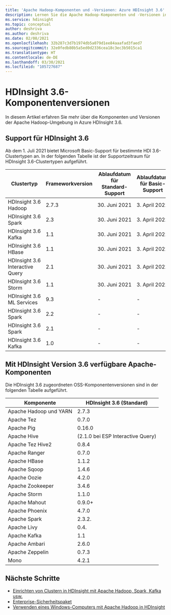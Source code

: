 ```yaml
---
title: 'Apache Hadoop-Komponenten und -Versionen: Azure HDInsight 3.6'
description: Lernen Sie die Apache Hadoop-Komponenten und -Versionen in Azure HDInsight 3.6 kennen.
ms.service: hdinsight
ms.topic: conceptual
author: deshriva
ms.author: deshriva
ms.date: 02/08/2021
ms.openlocfilehash: 32b287c3d7b1974db5a079d1ee84aaafad3faed7
ms.sourcegitcommit: 32e0fedb80b5a5ed0d2336cea18c3ec3b5015ca1
ms.translationtype: HT
ms.contentlocale: de-DE
ms.lasthandoff: 03/30/2021
ms.locfileid: "105727687"
---
```

# <a name="hdinsight-36-component-versions"></a>HDInsight 3.6-Komponentenversionen

In diesem Artikel erfahren Sie mehr über die Komponenten und Versionen der Apache Hadoop-Umgebung in Azure HDInsight 3.6.

## <a name="support-for-hdinsight-36"></a>Support für HDInsight 3.6

Ab dem 1. Juli 2021 bietet Microsoft Basic-Support für bestimmte HDI 3.6-Clustertypen an.
In der folgenden Tabelle ist der Supportzeitraum für HDInsight 3.6-Clustertypen aufgeführt.

| Clustertyp                    | Frameworkversion | Ablaufdatum für Standard-Support       | Ablaufdatum für Basic-Support | Deaktivierungstermin |
|---------------------------------|-------------------|-----------------------------------|------------------------------|-----------------|
| HDInsight 3.6 Hadoop            | 2.7.3             | 30. Juni 2021                     | 3\. April 2022                | 4\. April 2022 |
| HDInsight 3.6 Spark             | 2.3               | 30. Juni 2021                     | 3\. April 2022                | 4\. April 2022 |
| HDInsight 3.6 Kafka             | 1.1               | 30. Juni 2021                     | 3\. April 2022                | 4\. April 2022 |
| HDInsight 3.6 HBase             | 1.1               | 30. Juni 2021                     | 3\. April 2022                | 4\. April 2022 |
| HDInsight 3.6 Interactive Query | 2.1               | 30. Juni 2021                     | 3\. April 2022                | 4\. April 2022 |
| HDInsight 3.6 Storm             | 1.1               | 30. Juni 2021                     | 3\. April 2022                | 4\. April 2022 |
| HDInsight 3.6 ML Services      | 9.3               | -                                 | -                            | 31. Dezember 2020 |
| HDInsight 3.6 Spark             | 2.2               | -                                 | -                            | 30. Juni 2020 |
| HDInsight 3.6 Spark             | 2.1               | -                                 | -                            | 30. Juni 2020 |
| HDInsight 3.6 Kafka             | 1.0               | -                                 | -                            | 30. Juni 2020 |

## <a name="apache-components-available-with-hdinsight-version-36"></a>Mit HDInsight Version 3.6 verfügbare Apache-Komponenten

Die HDInsight 3.6 zugeordneten OSS-Komponentenversionen sind in der folgenden Tabelle aufgeführt.

| Komponente              | HDInsight 3.6 (Standard)     |
|------------------------|-----------------------------|
| Apache Hadoop und YARN | 2.7.3                       |
| Apache Tez             | 0.7.0                       |
| Apache Pig             | 0.16.0                      |
| Apache Hive            | (2.1.0 bei ESP Interactive Query) |
| Apache Tez Hive2       | 0.8.4                       |
| Apache Ranger          | 0.7.0                       |
| Apache HBase           | 1.1.2                       |
| Apache Sqoop           | 1.4.6                       |
| Apache Oozie           | 4.2.0                       |
| Apache Zookeeper       | 3.4.6                       |
| Apache Storm           | 1.1.0                       |
| Apache Mahout          | 0.9.0+                      |
| Apache Phoenix         | 4.7.0                       |
| Apache Spark           | 2.3.2.                      |
| Apache Livy            | 0.4.                        |
| Apache Kafka           | 1.1                         |
| Apache Ambari          | 2.6.0                       |
| Apache Zeppelin        | 0.7.3                       |
| Mono                   | 4.2.1                       |

## <a name="next-steps"></a>Nächste Schritte

- [Einrichten von Clustern in HDInsight mit Apache Hadoop, Spark, Kafka usw.](hdinsight-hadoop-provision-linux-clusters.md)
- [Enterprise-Sicherheitspaket](./enterprise-security-package.md)
- [Verwenden eines Windows-Computers mit Apache Hadoop in HDInsight](hdinsight-hadoop-windows-tools.md)
